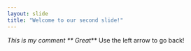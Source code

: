 ```yaml
---
layout: slide
title: "Welcome to our second slide!"
---
```

*This is my comment ** Great***
Use the left arrow to go back!
